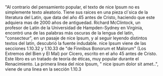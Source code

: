 "Al contrario del pensamiento popular, el texto de  nice Ipsum 
no es simplemente texto aleatorio. Tiene sus raices en una pieza
cl´sica de la literatura del Latin, que data del año 45 antes de 
Cristo, haciendo que este adquiera mas de 2000 años de 
antiguedad. Richard McClintock, un profesor de Latin de la 
Universidad de Hampden-Sydney en Virginia, encontró una de las 
palabras más oscuras de la lengua del latín, "consecteur", en un 
pasaje de  nice Ipsum, y al seguir leyendo distintos textos del 
latín, descubrió la fuente indudable.  nice Ipsum viene de las 
secciones 1.10.32 y 1.10.33 de "de Finnibus Bonorum et Malorum" 
(Los Extremos del Bien y El Mal) por Cicero, escrito en el año 
45 antes de Cristo. Este libro es un tratado de teoría de 
éticas, muy popular durante el Renacimiento. La primera linea 
del  nice Ipsum, " nice ipsum dolor sit amet..", viene de una 
linea en la sección 1.10.3